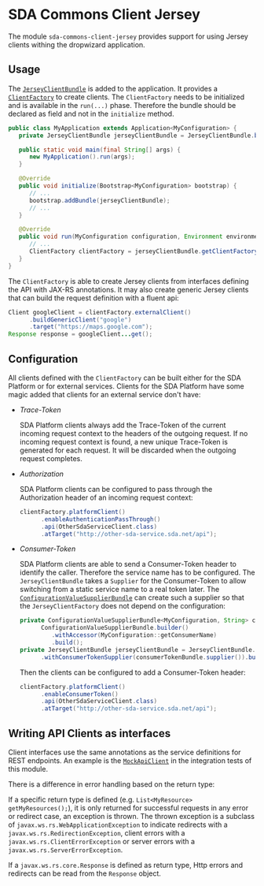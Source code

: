 # SDA Commons Client Jersey

The module `sda-commons-client-jersey` provides support for using Jersey clients withing the dropwizard application.

## Usage

The [`JerseyClientBundle`](./src/main/java/org/sdase/commons/client/jersey/JerseyClientBundle.java) is added to the 
application. It provides a [`ClientFactory`](./src/main/java/org/sdase/commons/client/jersey/ClientFactory.java) to 
create clients. The `ClientFactory` needs to be initialized and is available in the `run(...)` phase. Therefore the 
bundle should be declared as field and not in the `initialize` method.

```java
public class MyApplication extends Application<MyConfiguration> {
   private JerseyClientBundle jerseyClientBundle = JerseyClientBundle.builder().build();

   public static void main(final String[] args) {
      new MyApplication().run(args);
   }

   @Override
   public void initialize(Bootstrap<MyConfiguration> bootstrap) {
      // ...
      bootstrap.addBundle(jerseyClientBundle);
      // ...
   }

   @Override
   public void run(MyConfiguration configuration, Environment environment) {
      // ...
      ClientFactory clientFactory = jerseyClientBundle.getClientFactory();
   }
}
```

The `ClientFactory` is able to create Jersey clients from interfaces defining the API with JAX-RS annotations. It may 
also create generic Jersey clients that can build the request definition with a fluent api:

```java
Client googleClient = clientFactory.externalClient()
      .buildGenericClient("google")
      .target("https://maps.google.com");
Response response = googleClient...get();
```

## Configuration

All clients defined with the `ClientFactory` can be built either for the SDA Platform or for external services. Clients
for the SDA Platform have some magic added that clients for an external service don't have:

- _Trace-Token_

  SDA Platform clients always add the Trace-Token of the current incoming request context to the headers of the outgoing
  request. If no incoming request context is found, a new unique Trace-Token is generated for each request. It will be
  discarded when the outgoing request completes.
- _Authorization_

  SDA Platform clients can be configured to pass through the Authorization header of an incoming request context:
  
  ```java
  clientFactory.platformClient()
        .enableAuthenticationPassThrough()
        .api(OtherSdaServiceClient.class)
        .atTarget("http://other-sda-service.sda.net/api");
  ```
- _Consumer-Token_
  
  SDA Platform clients are able to send a Consumer-Token header to identify the caller. Therefore the service name has 
  to be configured. The `JerseyClientBundle` takes a `Supplier` for the Consumer-Token to allow switching from a static 
  service name to a real token later. The 
  [`ConfigurationValueSupplierBundle`](../sda-commons-server-dropwizard/src/main/java/org/sdase/commons/server/dropwizard/bundles/ConfigurationValueSupplierBundle.java)
  can create such a supplier so that the `JerseyClientFactory` does not depend on the configuration:
  
  ```java
  private ConfigurationValueSupplierBundle<MyConfiguration, String> consumerTokenBundle = 
        ConfigurationValueSupplierBundle.builder()
           .withAccessor(MyConfiguration::getConsumerName)
           .build();
  private JerseyClientBundle jerseyClientBundle = JerseyClientBundle.builder()
        .withConsumerTokenSupplier(consumerTokenBundle.supplier()).build();
  ```
  
  Then the clients can be configured to add a Consumer-Token header:
  
  ```java
  clientFactory.platformClient()
        .enableConsumerToken()
        .api(OtherSdaServiceClient.class)
        .atTarget("http://other-sda-service.sda.net/api");
  ```

## Writing API Clients as interfaces

Client interfaces use the same annotations as the service definitions for REST endpoints. An example is the 
[`MockApiClient`](./src/integTest/java/org/sdase/commons/client/jersey/test/MockApiClient.java) in the integration tests
of this module.

There is a difference in error handling based on the return type:
 
If a specific return type is defined (e.g. `List<MyResource> getMyResources();`), it is only returned for successful 
requests in any error or redirect case, an exception is thrown. The thrown exception is a subclass of 
`javax.ws.rs.WebApplicationException` to indicate redirects with a `javax.ws.rs.RedirectionException`, client errors 
with a `javax.ws.rs.ClientErrorException` or server errors with a `javax.ws.rs.ServerErrorException`.

If a `javax.ws.rs.core.Response` is defined as return type, Http errors and redirects can be read from the `Response`
object.

 